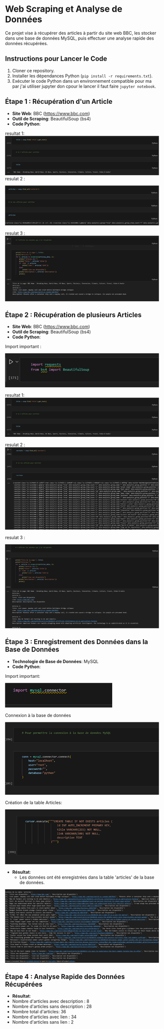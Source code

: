 # Web Scraping et Analyse de Données

Ce projet vise à récupérer des articles à partir du site web BBC, les stocker dans une base de données MySQL, puis effectuer une analyse rapide des données récupérées.

## Instructions pour Lancer le Code

1. Cloner ce repository.
2. Installer les dépendances Python (`pip install -r requirements.txt`).
3. Exécuter le code Python dans un environnement compatible pour ma par j'ai utiliser jupyter don cpour le lancer il faut faire `jupyter notebook`.


## Étape 1 : Récupération d'un Article

- **Site Web**: BBC (https://www.bbc.com)
- **Outil de Scraping**: BeautifulSoup (bs4)
- **Code Python**:

resultat 1:
![alt text](images/image-2.png)
resulat 2 :

![alt text](images/image.png)

resulat 3 :
![alt text](images/image-1.png)

## Étape 2 : Récupération de plusieurs Articles

- **Site Web**: BBC (https://www.bbc.com)
- **Outil de Scraping**: BeautifulSoup (bs4)
- **Code Python**:

Import important :

![alt text](images/image-7.png)

resultat 1:
![alt text](images/image-2.png)

resulat 2 :
![alt text](images/image-3.png)

resulat 3 :

![alt text](images/image-4.png)

## Étape 3 : Enregistrement des Données dans la Base de Données

- **Technologie de Base de Données**: MySQL
- **Code Python**:

Import important: 

![alt text](images/image-6.png)


Connexion à la base de données 

![alt text](images/image-5.png)


Création de la table Articles:

![alt text](images/image-8.png)


- **Résultat**:
  - Les données ont été enregistrées dans la table 'articles' de la base de données.

![alt text](images/image-9.png)

## Étape 4 : Analyse Rapide des Données Récupérées

- **Résultat**:
- Nombre d'articles avec description : 8
- Nombre d'articles sans description : 28
- Nombre total d'articles: 36
- Nombre d'articles avec lien : 34
- Nombre d'articles sans lien : 2

